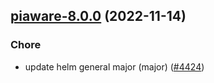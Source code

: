 

## [piaware-8.0.0](https://github.com/truecharts/charts/compare/piaware-7.0.4...piaware-8.0.0) (2022-11-14)

### Chore

- update helm general major (major) ([#4424](https://github.com/truecharts/charts/issues/4424))
  
  